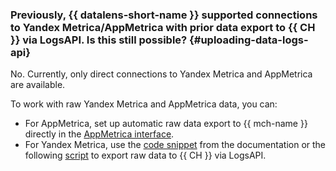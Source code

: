 ### Previously, {{ datalens-short-name }} supported connections to Yandex Metrica/AppMetrica with prior data export to {{ CH }} via LogsAPI. Is this still possible? {#uploading-data-logs-api}

No. Currently, only direct connections to Yandex Metrica and AppMetrica are available.

To work with raw Yandex Metrica and AppMetrica data, you can:

* For AppMetrica, set up automatic raw data export to {{ mch-name }} directly in the [AppMetrica interface](https://appmetrica.yandex.com/docs/cloud/index.html).
* For Yandex Metrica, use the [code snippet](../../../datalens/tutorials/data-from-metrica-yc-visualization.md#get-download-data-in-ch) from the documentation or the following [script](https://yandex.com/dev/metrika/doc/api2/logs/clickhouse-integration.html) to export raw data to {{ CH }} via LogsAPI.

